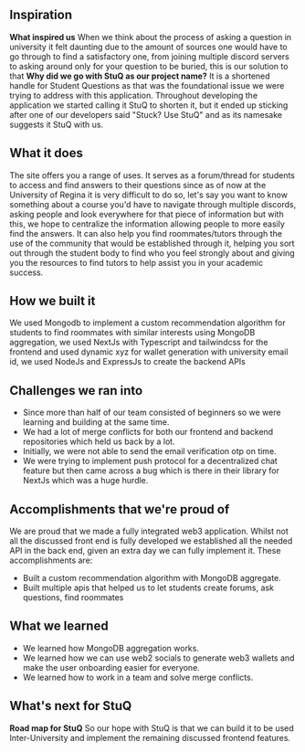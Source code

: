 ## Inspiration
**What inspired us**
When we think about the process of asking a question in university it felt daunting due to the amount of sources one would have to go through to find a satisfactory one, from joining multiple discord servers to asking around only for your question to be buried, this is our solution to that
**Why did we go with StuQ as our project name?**
It is a shortened handle for Student Questions as that was the foundational issue we were trying to address with this application. Throughout developing the application we started calling it StuQ to shorten it, but it ended up sticking after one of our developers said "Stuck? Use StuQ" and as its namesake suggests it StuQ with us.


## What it does
The site offers you a range of uses. It serves as a forum/thread for students to access and find answers to their questions since as of now at the University of Regina it is very difficult to do so, let's say you want to know something about a course you'd have to navigate through multiple discords, asking people and look everywhere for that piece of information but with this, we hope to centralize the information allowing people to more easily find the answers. It can also help you find roommates/tutors through the use of the community that would be established through it, helping you sort out through the student body to find who you feel strongly about and giving you the resources to find tutors to help assist you in your academic success.   

## How we built it
We used Mongodb to implement a custom recommendation algorithm for students to find roommates with similar interests using MongoDB aggregation, we used NextJs with Typescript and tailwindcss for the frontend and used dynamic xyz for wallet generation with university email id, we used NodeJs and ExpressJs to create the backend APIs

## Challenges we ran into
- Since more than half of our team consisted of beginners so we were learning and building at the same time.
- We had a lot of merge conflicts for both our frontend and backend repositories which held us back by a lot.
- Initially, we were not able to send the email verification otp on time.
- We were trying to implement push protocol for a decentralized chat feature but then came across a bug which is there in their library for NextJs which was a huge hurdle.

## Accomplishments that we're proud of
We are proud that we made a fully integrated web3 application. Whilst not all the discussed front end is fully developed we established all the needed API in the back end, given an extra day we can fully implement it. These accomplishments are:
- Built a custom recommendation algorithm with MongoDB aggregate.
- Built multiple apis that helped us to let students create forums, ask questions, find roommates

## What we learned
- We learned how MongoDB aggregation works.
- We learned how we can use web2 socials to generate web3 wallets and make the user onboarding easier for everyone.
- We learned how to work in a team and solve merge conflicts.

## What's next for StuQ
**Road map for StuQ**
So our hope with StuQ is that we can build it to be used Inter-University and implement the remaining discussed frontend features.
